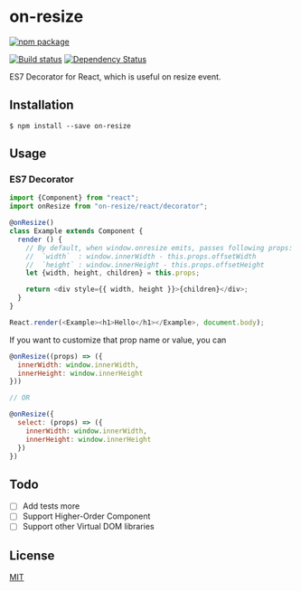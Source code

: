on-resize
=========

[![npm package](https://nodei.co/npm/on-resize.png?downloads=true&downloadRank=true&stars=true)](https://nodei.co/npm/on-resize/)

[![Build status](https://img.shields.io/travis/pirosikick/on-resize.svg?style=flat-square)](https://travis-ci.org/pirosikick/on-resize)
[![Dependency Status](https://img.shields.io/david/pirosikick/on-resize.svg?style=flat-square)](https://david-dm.org/pirosikick/on-resize)

ES7 Decorator for React, which is useful on resize event.

## Installation

```
$ npm install --save on-resize
```

## Usage

### ES7 Decorator

```javascript
import {Component} from "react";
import onResize from "on-resize/react/decorator";

@onResize()
class Example extends Component {
  render () {
    // By default, when window.onresize emits, passes following props:
    //  `width`  : window.innerWidth - this.props.offsetWidth
    //  `height` : window.innerHeight - this.props.offsetHeight
    let {width, height, children} = this.props;

    return <div style={{ width, height }}>{children}</div>;
  }
}

React.render(<Example><h1>Hello</h1></Example>, document.body);
```

If you want to customize that prop name or value, you can 

```javascript
@onResize((props) => ({
  innerWidth: window.innerWidth,
  innerHeight: window.innerHeight
}))

// OR

@onResize({
  select: (props) => ({
    innerWidth: window.innerWidth,
    innerHeight: window.innerHeight
  })
})
```

## Todo

- [ ] Add tests more
- [ ] Support Higher-Order Component
- [ ] Support other Virtual DOM libraries

## License

[MIT](http://pirosikick.mit-license.org/)
